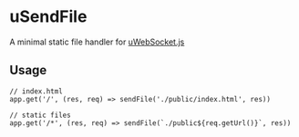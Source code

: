# uSendFile

A minimal static file handler for [uWebSocket.js](https://github.com/uNetworking/uWebSockets.js)

## Usage

```
// index.html
app.get('/', (res, req) => sendFile('./public/index.html', res))

// static files
app.get('/*', (res, req) => sendFile(`./public${req.getUrl()}`, res))
```

